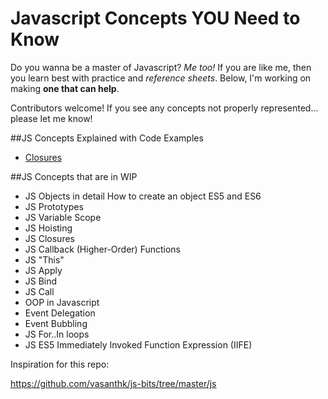 # Javascript Concepts YOU Need to Know

Do you wanna be a master of Javascript? _Me too!_ If you are like me, then you learn best with practice and _reference sheets_. Below, I'm working on making **one that can help**.

Contributors welcome! If you see any concepts not properly represented... please let me know!

##JS Concepts Explained with Code Examples

* [Closures](https://github.com/katmurry/JS-concepts-you-need-to-know/blob/master/js/closures.js)

##JS Concepts that are in WIP

- JS Objects in detail
  How to create an object ES5 and ES6
- JS Prototypes
- JS Variable Scope
- JS Hoisting
- JS Closures
- JS Callback (Higher-Order) Functions
- JS "This"
- JS Apply
- JS Bind
- JS Call
- OOP in Javascript
- Event Delegation
- Event Bubbling
- JS For..In loops
- JS ES5 Immediately Invoked Function Expression (IIFE)

Inspiration for this repo:

https://github.com/vasanthk/js-bits/tree/master/js
